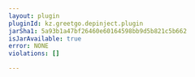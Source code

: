 ```yaml
---
layout: plugin
pluginId: kz.greetgo.depinject.plugin
jarSha1: 5a93b1a47bf26460e60164598bb9d5b821c5b662
isJarAvailable: true
error: NONE
violations: []

---
```

